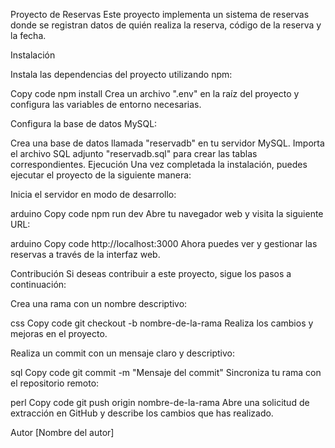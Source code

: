 Proyecto de Reservas
Este proyecto implementa un sistema de reservas donde se registran datos de quién realiza la reserva, código de la reserva y la fecha.

Instalación

Instala las dependencias del proyecto utilizando npm:

Copy code
npm install
Crea un archivo ".env" en la raíz del proyecto y configura las variables de entorno necesarias.

Configura la base de datos MySQL:

Crea una base de datos llamada "reservadb" en tu servidor MySQL.
Importa el archivo SQL adjunto "reservadb.sql" para crear las tablas correspondientes.
Ejecución
Una vez completada la instalación, puedes ejecutar el proyecto de la siguiente manera:

Inicia el servidor en modo de desarrollo:

arduino
Copy code
npm run dev
Abre tu navegador web y visita la siguiente URL:

arduino
Copy code
http://localhost:3000
Ahora puedes ver y gestionar las reservas a través de la interfaz web.

Contribución
Si deseas contribuir a este proyecto, sigue los pasos a continuación:

Crea una rama con un nombre descriptivo:

css
Copy code
git checkout -b nombre-de-la-rama
Realiza los cambios y mejoras en el proyecto.

Realiza un commit con un mensaje claro y descriptivo:

sql
Copy code
git commit -m "Mensaje del commit"
Sincroniza tu rama con el repositorio remoto:

perl
Copy code
git push origin nombre-de-la-rama
Abre una solicitud de extracción en GitHub y describe los cambios que has realizado.

Autor
[Nombre del autor]
